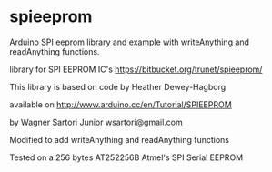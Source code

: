 # spieeprom
Arduino SPI eeprom library and example with writeAnything and readAnything functions.

library for SPI EEPROM IC's https://bitbucket.org/trunet/spieeprom/

This library is based on code by Heather Dewey-Hagborg

available on http://www.arduino.cc/en/Tutorial/SPIEEPROM

by Wagner Sartori Junior <wsartori@gmail.com>

Modified to add writeAnything and readAnything functions

Tested on a 256 bytes AT252256B Atmel's SPI Serial EEPROM
